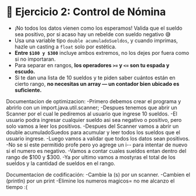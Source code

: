 
# 🧠 **Ejercicio 2: Control de Nómina**

- ¡No todos los datos vienen como los esperamos! Valida que el sueldo sea positivo, por si acaso hay un rebelde con sueldo negativo 😅
- Usa una variable tipo `double acumuladoSueldos`, y cuando imprimas, hazle un casting a `float` solo por estética.
- **Entre `$100 y $300`** incluye ambos extremos, no los dejes por fuera como si no importaran.
- Para separar en rangos, **los operadores `>=` y `<=` son tu espada y escudo.**
- Si te dan una lista de 10 sueldos y te piden saber cuántos están en cierto rango, **no necesitas un array — un contador bien ubicado es suficiente.**

Documentacion de optimizacion:
-Primero debemos crear el programa y abrirlo con un import.java.util.scanner;
-Despues tenemos que abrir un Scanner por el cual le pediremos al usuario que ingrese 10 sueldos.
-El usuario podra ingresar cualquier sueldo asi sea negativo o positivo, pero solo vamos a leer los positivos.
-Despues del Scanner vamos a abrir un double acumuladoSuedos para acumular y leer todos los sueldos que el usuario ingrese.
-Luego vamos a validar que todos los datos sean positivos.
-No se si este permitido profe pero yo agrege un i-- para intentar de nuevo si el numero es negativo.
-Vamos a contar cuales sueldos entan dentro del rango de $100 y $300.
-Ya por ultimo vamos a mostyras el total de los sueldos y la cantidad de sueldos en el rango.




Documentacion de codificación:
-Cambie la (s) por un scanner.
-Cambien el (println) por un print
-Elimine los numeros magicos= no me alcanzo el tiempo :(